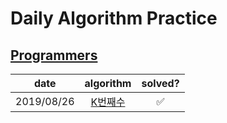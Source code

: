 # Daily Algorithm Practice 

## [Programmers](https://programmers.co.kr/)

|    date    |            algorithm            | solved? |
| :--------: | :-----------------------------: | :-----: |
| 2019/08/26 | [K번째수](./solved/K번째수/README.md) |    ✅    |
